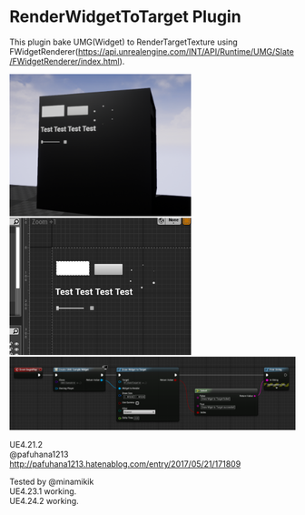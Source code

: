 # RenderWidgetToTarget Plugin

This plugin bake UMG(Widget) to RenderTargetTexture using FWidgetRenderer(https://api.unrealengine.com/INT/API/Runtime/UMG/Slate/FWidgetRenderer/index.html).

<img src="https://raw.githubusercontent.com/pafuhana1213/Screenshot/master/RenderWidgetToTarget2.png" width="320px"><img src="https://raw.githubusercontent.com/pafuhana1213/Screenshot/master/RenderWidgetToTarget1.png" width="320px">
<img src="https://raw.githubusercontent.com/pafuhana1213/Screenshot/master/RenderWidgetToTarget0.png" >

UE4.21.2  
@pafuhana1213  
http://pafuhana1213.hatenablog.com/entry/2017/05/21/171809



Tested by @minamikik  
UE4.23.1 working.  
UE4.24.2 working.  

